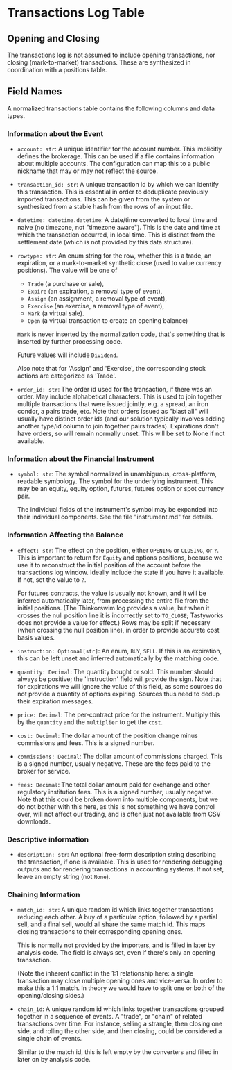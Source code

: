 # Transactions Log Table

## Opening and Closing

The transactions log is not assumed to include opening transactions, nor closing
(mark-to-market) transactions. These are synthesized in coordination with a
positions table.


## Field Names

A normalized transactions table contains the following columns and data types.

### Information about the Event

- `account: str`: A unique identifier for the account number. This implicitly defines
  the brokerage. This can be used if a file contains information about multiple
  accounts. The configuration can map this to a public nickname that may or may
  not reflect the source.

- `transaction_id: str`: A unique transaction id by which we can identify this
  transaction. This is essential in order to deduplicate previously imported
  transactions. This can be given from the system or synthesized from a stable
  hash from the rows of an input file.

- `datetime: datetime.datetime`: A date/time converted to local time and naive
  (no timezone, not "timezone aware"). This is the date and time at which the
  transaction occurred, in local time. This is distinct from the settlement date
  (which is not provided by this data structure).

- `rowtype: str`: An enum string for the row, whether this is a trade, an
    expiration, or a mark-to-market synthetic close (used to value currency
    positions). The value will be one of

  * `Trade` (a purchase or sale),
  * `Expire` (an expiration, a removal type of event),
  * `Assign` (an assignment, a removal type of event),
  * `Exercise` (an exercise, a removal type of event),
  * `Mark` (a virtual sale).
  * `Open` (a virtual transaction to create an opening balance)

  `Mark` is never inserted by the normalization code, that's something that is
  inserted by further processing code.

  Future values will include `Dividend`.

  Also note that for 'Assign' and 'Exercise', the corresponding stock actions
  are categorized as 'Trade'.

- `order_id: str`: The order id used for the transaction, if there was an order.
  May include alphabetical characters. This is used to join together multiple
  transactions that were issued jointly, e.g. a spread, an iron condor, a pairs
  trade, etc. Note that orders issued as "blast all" will usually have distinct
  order ids (and our solution typically involves adding another type/id column
  to join together pairs trades). Expirations don't have orders, so will remain
  normally unset. This will be set to None if not available.


### Information about the Financial Instrument

- `symbol: str`: The symbol normalized in unambiguous, cross-platform, readable
  symbology. The symbol for the underlying instrument. This may be an equity,
  equity option, futures, futures option or spot currency pair.

  The individual fields of the instrument's symbol may be expanded into their
  individual components. See the file "instrument.md" for details.


### Information Affecting the Balance

- `effect: str`: The effect on the position, either `OPENING` or `CLOSING`, or
  `?`. This is important to return for `Equity` and options positions, because
  we use it to reconstruct the initial position of the account before the
  transactions log window. Ideally include the state if you have it available.
  If not, set the value to `?`.

  For futures contracts, the value is usually not known, and it will be inferred
  automatically later, from processing the entire file from the initial
  positions. (The Thinkorswim log provides a value, but when it crosses the null
  position line it is incorrectly set to `TO_CLOSE`; Tastyworks does not provide
  a value for effect.) Rows may be split if necessary (when crossing the null
  position line), in order to provide accurate cost basis values.

- `instruction: Optional[str]`: An enum, `BUY`, `SELL`. If this is an
  expiration, this can be left unset and inferred automatically by the matching
  code.

- `quantity: Decimal`: The quantity bought or sold. This number should always be
  positive; the 'instruction' field will provide the sign. Note that for
  expirations we will ignore the value of this field, as some sources do not
  provide a quantity of options expiring. Sources thus need to dedup their
  expiration messages.

- `price: Decimal`: The per-contract price for the instrument. Multiply this by
  the `quantity` and the `multiplier` to get the `cost`.

- `cost: Decimal`: The dollar amount of the position change minus commissions
  and fees. This is a signed number.

- `commissions: Decimal`: The dollar amount of commissions charged. This is a
  signed number, usually negative. These are the fees paid to the broker for
  service.

- `fees: Decimal`: The total dollar amount paid for exchange and other
  regulatory institution fees. This is a signed number, usually negative. Note
  that this could be broken down into multiple components, but we do not bother
  with this here, as this is not something we have control over, will not affect
  our trading, and is often just not available from CSV downloads.


### Descriptive information

- `description: str`: An optional free-form description string describing the
  transaction, if one is available. This is used for rendering debugging outputs
  and for rendering transactions in accounting systems. If not set, leave an
  empty string (not `None`).


### Chaining Information

- `match_id: str`: A unique random id which links together transactions reducing
  each other. A buy of a particular option, followed by a partial sell, and a
  final sell, would all share the same match id. This maps closing transactions
  to their corresponding opening ones.

  This is normally not provided by the importers, and is filled in later by
  analysis code. The field is always set, even if there's only an opening
  transaction.

  (Note the inherent conflict in the 1:1 relationship here: a single transaction
  may close multiple opening ones and vice-versa. In order to make this a 1:1
  match. In theory we would have to split one or both of the opening/closing
  sides.)

- `chain_id`: A unique random id which links together transactions grouped
  together in a sequence of events. A "trade", or "chain" of related transactions
  over time. For instance, selling a strangle, then closing one side, and
  rolling the other side, and then closing, could be considered a single chain
  of events.

  Similar to the match id, this is left empty by the converters and filled in
  later on by analysis code.
